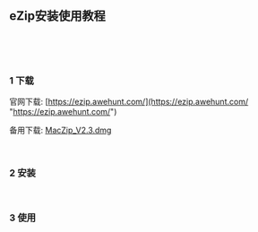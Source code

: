 ## eZip安装使用教程  

​    

​    

### 1 下载  

官网下载: [https://ezip.awehunt.com/](https://ezip.awehunt.com/ "https://ezip.awehunt.com/")   

备用下载: [MacZip_V2.3.dmg](https://mega.nz/file/eL4QgZoC#VUUF42pDFJ9-wvdNsRyhsC0i1BqBJF708mGTr7y6WVA "https://mega.nz/file/eL4QgZoC#VUUF42pDFJ9-wvdNsRyhsC0i1BqBJF708mGTr7y6WVA")  

​    

### 2 安装  

​    

### 3 使用  




